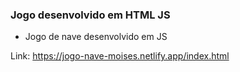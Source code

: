 ### Jogo desenvolvido em HTML JS

* Jogo de nave desenvolvido em JS

Link: https://jogo-nave-moises.netlify.app/index.html

